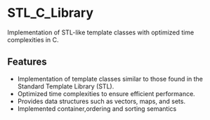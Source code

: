 # STL_C_Library

Implementation of STL-like template classes with optimized time complexities in C.
## Features

- Implementation of template classes similar to those found in the Standard Template Library (STL).
- Optimized time complexities to ensure efficient performance.
- Provides data structures such as vectors, maps, and sets.
- Implemented container,ordering and sorting semantics
